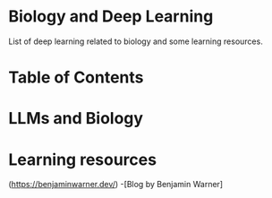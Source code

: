 # Biology and Deep Learning
List of deep learning related to biology and some learning resources.

# Table of Contents



# LLMs and Biology


# Learning resources
(https://benjaminwarner.dev/) -[Blog by Benjamin Warner]
